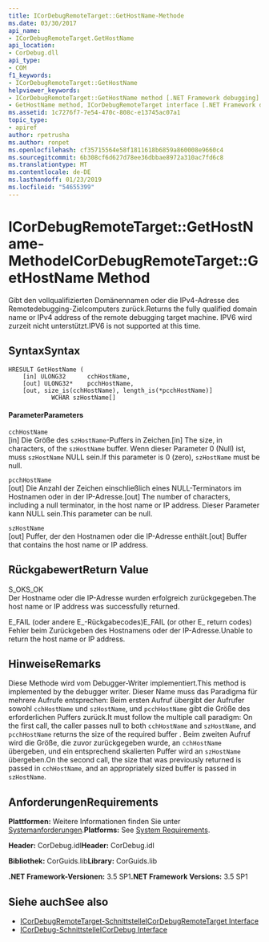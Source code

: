 ```yaml
---
title: ICorDebugRemoteTarget::GetHostName-Methode
ms.date: 03/30/2017
api_name:
- ICorDebugRemoteTarget.GetHostName
api_location:
- CorDebug.dll
api_type:
- COM
f1_keywords:
- ICorDebugRemoteTarget::GetHostName
helpviewer_keywords:
- ICorDebugRemoteTarget::GetHostName method [.NET Framework debugging]
- GetHostName method, ICorDebugRemoteTarget interface [.NET Framework debugging]
ms.assetid: 1c7276f7-7e54-470c-808c-e13745ac07a1
topic_type:
- apiref
author: rpetrusha
ms.author: ronpet
ms.openlocfilehash: cf35715564e58f1811618b6859a860008e9660c4
ms.sourcegitcommit: 6b308cf6d627d78ee36dbbae8972a310ac7fd6c8
ms.translationtype: MT
ms.contentlocale: de-DE
ms.lasthandoff: 01/23/2019
ms.locfileid: "54655399"
---
```

# <a name="icordebugremotetargetgethostname-method"></a><span data-ttu-id="b0862-102">ICorDebugRemoteTarget::GetHostName-Methode</span><span class="sxs-lookup"><span data-stu-id="b0862-102">ICorDebugRemoteTarget::GetHostName Method</span></span>
<span data-ttu-id="b0862-103">Gibt den vollqualifizierten Domänennamen oder die IPv4-Adresse des Remotedebugging-Zielcomputers zurück.</span><span class="sxs-lookup"><span data-stu-id="b0862-103">Returns the fully qualified domain name or IPv4 address of the remote debugging target machine.</span></span> <span data-ttu-id="b0862-104">IPV6 wird zurzeit nicht unterstützt.</span><span class="sxs-lookup"><span data-stu-id="b0862-104">IPV6 is not supported at this time.</span></span>  
  
## <a name="syntax"></a><span data-ttu-id="b0862-105">Syntax</span><span class="sxs-lookup"><span data-stu-id="b0862-105">Syntax</span></span>  
  
```  
HRESULT GetHostName (  
    [in] ULONG32      cchHostName,  
    [out] ULONG32*    pcchHostName,  
    [out, size_is(cchHostName), length_is(*pcchHostName)]  
            WCHAR szHostName[]  
```  
  
#### <a name="parameters"></a><span data-ttu-id="b0862-106">Parameter</span><span class="sxs-lookup"><span data-stu-id="b0862-106">Parameters</span></span>  
 `cchHostName`  
 <span data-ttu-id="b0862-107">[in] Die Größe des `szHostName`-Puffers in Zeichen.</span><span class="sxs-lookup"><span data-stu-id="b0862-107">[in] The size, in characters, of the `szHostName` buffer.</span></span> <span data-ttu-id="b0862-108">Wenn dieser Parameter 0 (Null) ist, muss `szHostName` NULL sein.</span><span class="sxs-lookup"><span data-stu-id="b0862-108">If this parameter is 0 (zero), `szHostName` must be null.</span></span>  
  
 `pcchHostName`  
 <span data-ttu-id="b0862-109">[out] Die Anzahl der Zeichen einschließlich eines NULL-Terminators im Hostnamen oder in der IP-Adresse.</span><span class="sxs-lookup"><span data-stu-id="b0862-109">[out] The number of characters, including a null terminator, in the host name or IP address.</span></span> <span data-ttu-id="b0862-110">Dieser Parameter kann NULL sein.</span><span class="sxs-lookup"><span data-stu-id="b0862-110">This parameter can be null.</span></span>  
  
 `szHostName`  
 <span data-ttu-id="b0862-111">[out] Puffer, der den Hostnamen oder die IP-Adresse enthält.</span><span class="sxs-lookup"><span data-stu-id="b0862-111">[out] Buffer that contains the host name or IP address.</span></span>  
  
## <a name="return-value"></a><span data-ttu-id="b0862-112">Rückgabewert</span><span class="sxs-lookup"><span data-stu-id="b0862-112">Return Value</span></span>  
 <span data-ttu-id="b0862-113">S_OK</span><span class="sxs-lookup"><span data-stu-id="b0862-113">S_OK</span></span>  
 <span data-ttu-id="b0862-114">Der Hostname oder die IP-Adresse wurden erfolgreich zurückgegeben.</span><span class="sxs-lookup"><span data-stu-id="b0862-114">The host name or IP address was successfully returned.</span></span>  
  
 <span data-ttu-id="b0862-115">E_FAIL (oder andere E_-Rückgabecodes)</span><span class="sxs-lookup"><span data-stu-id="b0862-115">E_FAIL (or other E_ return codes)</span></span>  
 <span data-ttu-id="b0862-116">Fehler beim Zurückgeben des Hostnamens oder der IP-Adresse.</span><span class="sxs-lookup"><span data-stu-id="b0862-116">Unable to return the host name or IP address.</span></span>  
  
## <a name="remarks"></a><span data-ttu-id="b0862-117">Hinweise</span><span class="sxs-lookup"><span data-stu-id="b0862-117">Remarks</span></span>  
 <span data-ttu-id="b0862-118">Diese Methode wird vom Debugger-Writer implementiert.</span><span class="sxs-lookup"><span data-stu-id="b0862-118">This method is implemented by the debugger writer.</span></span> <span data-ttu-id="b0862-119">Dieser Name muss das Paradigma für mehrere Aufrufe entsprechen: Beim ersten Aufruf übergibt der Aufrufer sowohl `cchHostName` und `szHostName`, und `pcchHostName` gibt die Größe des erforderlichen Puffers zurück.</span><span class="sxs-lookup"><span data-stu-id="b0862-119">It must follow the multiple call paradigm: On the first call, the caller passes null to both `cchHostName` and `szHostName`, and `pcchHostName` returns the size of the required buffer .</span></span> <span data-ttu-id="b0862-120">Beim zweiten Aufruf wird die Größe, die zuvor zurückgegeben wurde, an `cchHostName` übergeben, und ein entsprechend skalierten Puffer wird an `szHostName` übergeben.</span><span class="sxs-lookup"><span data-stu-id="b0862-120">On the second call, the size that was previously returned is passed in `cchHostName`, and an appropriately sized buffer is passed in `szHostName`.</span></span>  
  
## <a name="requirements"></a><span data-ttu-id="b0862-121">Anforderungen</span><span class="sxs-lookup"><span data-stu-id="b0862-121">Requirements</span></span>  
 <span data-ttu-id="b0862-122">**Plattformen:** Weitere Informationen finden Sie unter [Systemanforderungen](../../../../docs/framework/get-started/system-requirements.md).</span><span class="sxs-lookup"><span data-stu-id="b0862-122">**Platforms:** See [System Requirements](../../../../docs/framework/get-started/system-requirements.md).</span></span>  
  
 <span data-ttu-id="b0862-123">**Header:** CorDebug.idl</span><span class="sxs-lookup"><span data-stu-id="b0862-123">**Header:** CorDebug.idl</span></span>  
  
 <span data-ttu-id="b0862-124">**Bibliothek:** CorGuids.lib</span><span class="sxs-lookup"><span data-stu-id="b0862-124">**Library:** CorGuids.lib</span></span>  
  
 <span data-ttu-id="b0862-125">**.NET Framework-Versionen:** 3.5 SP1</span><span class="sxs-lookup"><span data-stu-id="b0862-125">**.NET Framework Versions:** 3.5 SP1</span></span>  
  
## <a name="see-also"></a><span data-ttu-id="b0862-126">Siehe auch</span><span class="sxs-lookup"><span data-stu-id="b0862-126">See also</span></span>
- [<span data-ttu-id="b0862-127">ICorDebugRemoteTarget-Schnittstelle</span><span class="sxs-lookup"><span data-stu-id="b0862-127">ICorDebugRemoteTarget Interface</span></span>](../../../../docs/framework/unmanaged-api/debugging/icordebugremotetarget-interface.md)
- [<span data-ttu-id="b0862-128">ICorDebug-Schnittstelle</span><span class="sxs-lookup"><span data-stu-id="b0862-128">ICorDebug Interface</span></span>](../../../../docs/framework/unmanaged-api/debugging/icordebug-interface.md)

